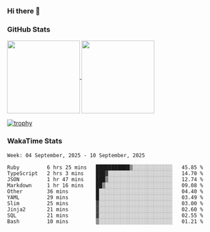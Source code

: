 ### Hi there 👋

### GitHub Stats

<a href="https://github.com/anuraghazra/github-readme-stats">
  <img align="center" height="170px" src="https://github-readme-stats.vercel.app/api/top-langs/?username=tksfjt1024&layout=compact&count_private=true&show_icons=true&show_icons=true&theme=graywhite" />
</a>
<a href="https://github.com/anuraghazra/github-readme-stats">
  <img align="center" height="170px" src="https://github-readme-stats.vercel.app/api?username=tksfjt1024&count_private=true&show_icons=true&show_icons=true&theme=graywhite" />
</a>

[![trophy](https://github-profile-trophy.vercel.app/?username=tksfjt1024)](https://github.com/ryo-ma/github-profile-trophy)

### WakaTime Stats

<!--START_SECTION:waka-->
```text
Week: 04 September, 2025 - 10 September, 2025

Ruby         6 hrs 25 mins   ███████████▒░░░░░░░░░░░░░   45.85 % 
TypeScript   2 hrs 3 mins    ███▓░░░░░░░░░░░░░░░░░░░░░   14.70 % 
JSON         1 hr 47 mins    ███▒░░░░░░░░░░░░░░░░░░░░░   12.74 % 
Markdown     1 hr 16 mins    ██▒░░░░░░░░░░░░░░░░░░░░░░   09.08 % 
Other        36 mins         █░░░░░░░░░░░░░░░░░░░░░░░░   04.40 % 
YAML         29 mins         █░░░░░░░░░░░░░░░░░░░░░░░░   03.49 % 
Slim         25 mins         ▓░░░░░░░░░░░░░░░░░░░░░░░░   03.00 % 
Jinja2       21 mins         ▓░░░░░░░░░░░░░░░░░░░░░░░░   02.60 % 
SQL          21 mins         ▓░░░░░░░░░░░░░░░░░░░░░░░░   02.55 % 
Bash         10 mins         ▒░░░░░░░░░░░░░░░░░░░░░░░░   01.21 % 
```
<!--END_SECTION:waka-->
